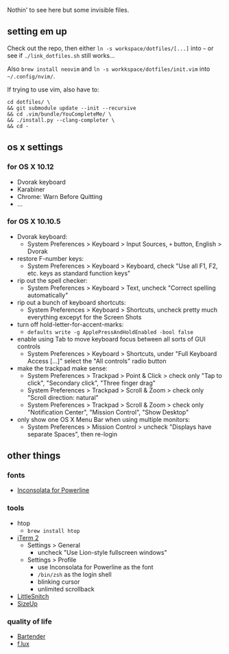 Nothin' to see here but some invisible files.

## setting em up

Check out the repo, then either `ln -s workspace/dotfiles/[...]` into `~` or see if `./link_dotfiles.sh` still works...

Also `brew install neovim` and `ln -s workkspace/dotfiles/init.vim` into `~/.config/nvim/`.

If trying to use vim, also have to:

    cd dotfiles/ \
    && git submodule update --init --recursive
    && cd .vim/bundle/YouCompleteMe/ \
    && ./install.py --clang-completer \
    && cd -


## os x settings

### for OS X 10.12

* Dvorak keyboard
* Karabiner
* Chrome: Warn Before Quitting
* ...

### for OS X 10.10.5

* Dvorak keyboard:
  * System Preferences > Keyboard > Input Sources, `+` button, English > Dvorak
* restore F-number keys:
  * System Preferences > Keyboard > Keyboard, check "Use all F1, F2, etc. keys as standard function keys"
* rip out the spell checker:
  * System Preferences > Keyboard > Text, uncheck "Correct spelling automatically"
* rip out a bunch of keyboard shortcuts:
  * System Preferences > Keyboard > Shortcuts, uncheck pretty much everything excepyt for the Screen Shots
* turn off hold-letter-for-accent-marks:
  * `defaults write -g ApplePressAndHoldEnabled -bool false`
* enable using Tab to move keyboard focus between all sorts of GUI controls
  * System Preferences > Keyboard > Shortcuts, under "Full Keyboard Access […]" select the "All controls" radio button
* make the trackpad make sense:
  * System Preferences > Trackpad > Point & Click > check only "Tap to click", "Secondary click", "Three finger drag"
  * System Preferences > Trackpad > Scroll & Zoom > check only "Scroll direction: natural"
  * System Preferences > Trackpad > Scroll & Zoom > check only "Notification Center", "Mission Control", "Show Desktop"
* only show one OS X Menu Bar when using multiple monitors:
  * System Preferences > Mission Control > uncheck "Displays have separate Spaces", then re-login


## other things

### fonts

* [Inconsolata for Powerline][inconsolata]

### tools

* htop
  * `brew install htop`
* [iTerm 2][iterm2]
  * Settings > General
    * uncheck "Use Lion-style fullscreen windows"
  * Settings > Profile
    * use Inconsolata for Powerline as the font
    * `/bin/zsh` as the login shell
    * blinking cursor
    * unlimited scrollback
* [LittleSnitch][little-snitch]
* [SizeUp][sizeup]

### quality of life

* [Bartender][bartender]
* [f.lux][flux]

[bartender]: http://www.macbartender.com/
[flux]: https://justgetflux.com/
[inconsolata]: https://github.com/powerline/fonts/tree/master/Inconsolata
[iterm2]: https://www.iterm2.com/
[little-snitch]: https://www.obdev.at/products/littlesnitch/index.html
[sizeup]: http://www.irradiatedsoftware.com/sizeup/
